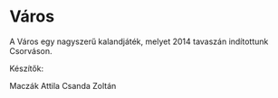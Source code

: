 Város
=====

A Város egy nagyszerű kalandjáték, melyet 2014 tavaszán indítottunk Csorváson.

Készítők:


Maczák Attila
Csanda Zoltán
